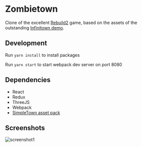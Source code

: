 # Zombietown

Clone of the excellent [Rebuild2](http://www.rebuild2.net/) game, based on the assets of the outstanding [Infinitown demo](http://demos.littleworkshop.fr/infinitown).

## Development

Run `yarn install` to install packages

Run `yarn start` to start webpack dev server on port 8080

## Dependencies

* React
* Redux
* ThreeJS
* Webpack
* [SimpleTown asset pack](https://www.cgtrader.com/3d-models/exterior/cityscape/simplepoly-city-low-poly-assets)

## Screenshots

![screenshot1](./screenshots/zombietown04.png)
